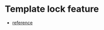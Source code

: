 # Template lock feature

* [reference](https://developer.wordpress.org/block-editor/reference-guides/block-api/block-templates/)

